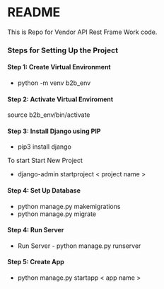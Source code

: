 # README #

This is Repo for Vendor API Rest Frame Work code.

### Steps for Setting Up the Project ###

#### Step 1:  Create Virtual Environment ####

* python -m venv b2b_env

#### Step 2:  Activate Virtual Enviroment ####

source b2b_env/bin/activate 

#### Step 3:  Install Django using PIP ####

* pip3 install django 

To start Start New Project
* django-admin startproject < project name >

#### Step 4:  Set Up Database ####

* python manage.py makemigrations 
* python manage.py migrate 

#### Step 4:  Run Server ####

* Run Server - python manage.py runserver

#### Step 5:  Create App ####

* python manage.py startapp < app name > 

